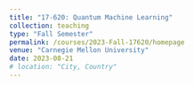 ```yaml
---
title: "17-620: Quantum Machine Learning"
collection: teaching
type: "Fall Semester"
permalink: /courses/2023-Fall-17620/homepage
venue: "Carnegie Mellon University"
date: 2023-08-21
# location: "City, Country"
---
```


